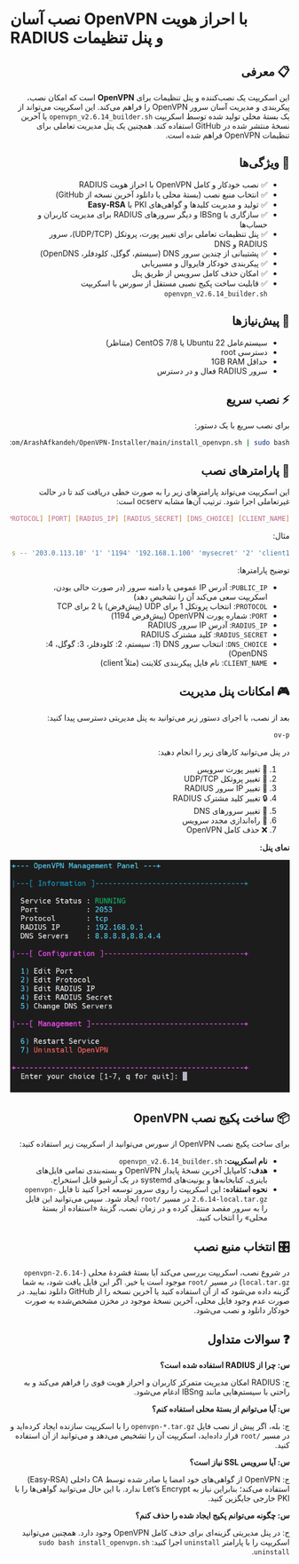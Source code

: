 
# نصب آسان OpenVPN با احراز هویت RADIUS و پنل تنظیمات

<div dir="rtl">

## 📋 معرفی

این اسکریپت یک نصب‌کننده و پنل تنظیمات برای **OpenVPN** است که امکان نصب، پیکربندی و مدیریت آسان سرور OpenVPN را فراهم می‌کند.  این اسکریپت می‌تواند از یک بستهٔ محلی تولید شده توسط اسکریپت `openvpn_v2.6.14_builder.sh` یا آخرین نسخهٔ منتشر شده در GitHub استفاده کند.  همچنین یک پنل مدیریت تعاملی برای تنظیمات OpenVPN فراهم شده است.

## 🎯 ویژگی‌ها

- ✅ نصب خودکار و کامل OpenVPN با احراز هویت RADIUS
- ✅ انتخاب منبع نصب (بستهٔ محلی یا دانلود آخرین نسخه از GitHub)
- ✅ تولید و مدیریت کلیدها و گواهی‌های PKI با **Easy‑RSA**
- ✅ سازگاری با IBSng و دیگر سرورهای RADIUS برای مدیریت کاربران و حساب‌ها
- ✅ پنل تنظیمات تعاملی برای تغییر پورت، پروتکل (UDP/TCP)، سرور RADIUS و DNS
- ✅ پشتیبانی از چندین سرور DNS (سیستم، گوگل، کلودفلر، OpenDNS)
- ✅ پیکربندی خودکار فایروال و مسیریابی
- ✅ امکان حذف کامل سرویس از طریق پنل
- ✅ قابلیت ساخت پکیج نصبی مستقل از سورس با اسکریپت `openvpn_v2.6.14_builder.sh`

## 🔧 پیش‌نیازها

- سیستم‌عامل Ubuntu 22 یا CentOS 7/8 (متناظر)
- دسترسی root
- حداقل 1GB RAM
- سرور RADIUS فعال و در دسترس

## ⚡ نصب سریع

برای نصب سریع با یک دستور:

```bash
curl -sSL https://raw.githubusercontent.com/ArashAfkandeh/OpenVPN-Installer/main/install_openvpn.sh | sudo bash
```

## 📝 پارامترهای نصب

این اسکریپت می‌تواند پارامترهای زیر را به صورت خطی دریافت کند تا در حالت غیرتعاملی اجرا شود.  ترتیب آن‌ها مشابه ocserv است:

```bash
curl -sSL https://raw.githubusercontent.com/ArashAfkandeh/OpenVPN-Installer/main/install_openvpn.sh | sudo bash -s -- [PUBLIC_IP] [PROTOCOL] [PORT] [RADIUS_IP] [RADIUS_SECRET] [DNS_CHOICE] [CLIENT_NAME]
```

مثال:

```bash
curl -sSL https://raw.githubusercontent.com/ArashAfkandeh/OpenVPN-Installer/main/install_openvpn.sh | sudo bash -s -- '203.0.113.10' '1' '1194' '192.168.1.100' 'mysecret' '2' 'client1'
```

توضیح پارامترها:

- `PUBLIC_IP`: آدرس IP عمومی یا دامنه سرور (در صورت خالی بودن، اسکریپت سعی می‌کند آن را تشخیص دهد)
- `PROTOCOL`: انتخاب پروتکل 1 برای UDP (پیش‌فرض) یا 2 برای TCP
- `PORT`: شماره پورت OpenVPN (پیش‌فرض 1194)
- `RADIUS_IP`: آدرس IP سرور RADIUS
- `RADIUS_SECRET`: کلید مشترک RADIUS
- `DNS_CHOICE`: انتخاب سرور DNS (1: سیستم، 2: کلودفلر، 3: گوگل، 4: OpenDNS)
- `CLIENT_NAME`: نام فایل پیکربندی کلاینت (مثلاً client)

## 🎮 امکانات پنل مدیریت

بعد از نصب، با اجرای دستور زیر می‌توانید به پنل مدیریتی دسترسی پیدا کنید:

```bash
ov-p
```

در پنل می‌توانید کارهای زیر را انجام دهید:

1. 🔄 تغییر پورت سرویس
2. 🔄 تغییر پروتکل UDP/TCP
3. 🔑 تغییر IP سرور RADIUS
4. 🔒 تغییر کلید مشترک RADIUS
5. 📡 تغییر سرورهای DNS
6. 🔁 راه‌اندازی مجدد سرویس
7. ❌ حذف کامل OpenVPN

**نمای پنل:**

![نمای پنل مدیریت](panel_preview.png)

## 📦 ساخت پکیج نصب OpenVPN

برای ساخت پکیج نصب OpenVPN از سورس می‌توانید از اسکریپت زیر استفاده کنید:

- **نام اسکریپت:** `openvpn_v2.6.14_builder.sh`
- **هدف:** کامپایل آخرین نسخهٔ پایدار OpenVPN و بسته‌بندی تمامی فایل‌های باینری، کتابخانه‌ها و یونیت‌های systemd در یک آرشیو قابل استخراج.
- **نحوه استفاده:** این اسکریپت را روی سرور توسعه اجرا کنید تا فایل `openvpn-2.6.14-local.tar.gz` در مسیر `/root` ایجاد شود. سپس می‌توانید این فایل را به سرور مقصد منتقل کرده و در زمان نصب، گزینهٔ «استفاده از بستهٔ محلی» را انتخاب کنید.

## 🎛️ انتخاب منبع نصب

در شروع نصب، اسکریپت بررسی می‌کند آیا بستهٔ فشردهٔ محلی (`openvpn-2.6.14-local.tar.gz`) در مسیر `/root` موجود است یا خیر.  اگر این فایل یافت شود، به شما گزینه داده می‌شود که از آن استفاده کنید یا آخرین نسخه را از GitHub دانلود نمایید.  در صورت عدم وجود فایل محلی، آخرین نسخهٔ موجود در مخزن مشخص‌شده به صورت خودکار دانلود و نصب می‌شود.

## ❓ سوالات متداول

**س: چرا از RADIUS استفاده شده است؟**
  
ج: RADIUS امکان مدیریت متمرکز کاربران و احراز هویت قوی را فراهم می‌کند و به راحتی با سیستم‌هایی مانند IBSng ادغام می‌شود.

**س: آیا می‌توانم از بستهٔ محلی استفاده کنم؟**
  
ج: بله، اگر پیش از نصب فایل `openvpn-*.tar.gz` را با اسکریپت سازنده ایجاد کرده‌اید و در مسیر `/root` قرار داده‌اید، اسکریپت آن را تشخیص می‌دهد و می‌توانید از آن استفاده کنید.

**س: آیا سرویس SSL نیاز است؟**
  
ج: OpenVPN از گواهی‌های خود امضا یا صادر شده توسط CA داخلی (Easy‑RSA) استفاده می‌کند؛ بنابراین نیاز به Let’s Encrypt ندارد.  با این حال می‌توانید گواهی‌ها را با PKI خارجی جایگزین کنید.

**س: چگونه می‌توانم پکیج ایجاد شده را حذف کنم؟**
  
ج: در پنل مدیریتی گزینه‌ای برای حذف کامل OpenVPN وجود دارد.  همچنین می‌توانید اسکریپت را با پارامتر `uninstall` اجرا کنید: `sudo bash install_openvpn.sh uninstall`.

</div>
